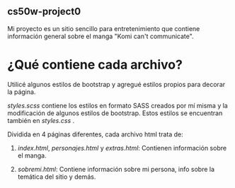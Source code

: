 ## cs50w-project0

Mi proyecto es un sitio sencillo para entretenimiento que contiene información general sobre el manga "Komi can't communicate".

# ¿Qué contiene cada archivo?
Utilicé algunos estilos de bootstrap y agregué estilos propios para decorar la página. 

_styles.scss_ contiene los estilos en formato SASS creados por mí misma y la modificación de algunos estilos de bootstrap. Estos estilos se encuentran también en _styles.css_ .

 Dividida en 4 páginas diferentes, cada archivo html trata de:

1. _index.html_, _personajes.html_ y _extras.html_: Contienen información sobre el manga.

2. _sobremi.html_: Contiene información sobre mi persona, info sobre la temática del sitio y demás.
